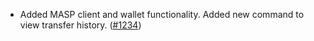 - Added MASP client and wallet functionality. Added new command to view transfer
  history. ([#1234](https://github.com/anoma/anoma/pull/1234))